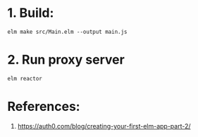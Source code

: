 
# 1. Build:
`elm make src/Main.elm --output main.js`
# 2. Run proxy server
`elm reactor`
#  References:
1. https://auth0.com/blog/creating-your-first-elm-app-part-2/
